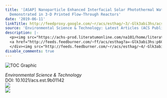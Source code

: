 ```yaml
---
title: '[ASAP] Nanoparticle Enhanced Interfacial Solar Photothermal Water Disinfection
  Demonstrated in 3-D Printed Flow-Through Reactors'
date: '2019-06-11'
linkTitle: http://feedproxy.google.com/~r/acs/esthag/~3/-Glk3abi3hs/acs.est.9b01142
source: 'Environmental Science & Technology: Latest Articles (ACS Publications)'
description: |-
  <p><img src="https://achs-prod.literatumonline.com/na101/home/literatum/publisher/achs/journals/content/esthag/0/esthag.ahead-of-print/acs.est.9b01142/20190611/images/medium/es-2019-01142z_0008.gif" alt="TOC Graphic"/></p><div><cite>Environmental Science & Technology</cite></div><div>DOI: 10.1021/acs.est.9b01142</div><div class="feedflare">
  <a href="http://feeds.feedburner.com/~ff/acs/esthag?a=-Glk3abi3hs:p6C67corlmo:yIl2AUoC8zA"><img src="http://feeds.feedburner.com/~ff/acs/esthag?d=yIl2AUoC8zA" border="0"></img></a>
  </div><img src="http://feeds.feedburner.com/~r/acs/esthag/~4/-Glk3abi3hs" ...
disable_comments: true
---
```

<p><img src="https://achs-prod.literatumonline.com/na101/home/literatum/publisher/achs/journals/content/esthag/0/esthag.ahead-of-print/acs.est.9b01142/20190611/images/medium/es-2019-01142z_0008.gif" alt="TOC Graphic"/></p><div><cite>Environmental Science & Technology</cite></div><div>DOI: 10.1021/acs.est.9b01142</div><div class="feedflare">
<a href="http://feeds.feedburner.com/~ff/acs/esthag?a=-Glk3abi3hs:p6C67corlmo:yIl2AUoC8zA"><img src="http://feeds.feedburner.com/~ff/acs/esthag?d=yIl2AUoC8zA" border="0"></img></a>
</div><img src="http://feeds.feedburner.com/~r/acs/esthag/~4/-Glk3abi3hs" ...